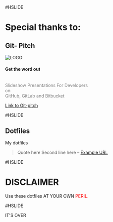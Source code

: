 #HSLIDE
<!-- .slide: data-autoslide="10000" -->

# Special thanks to:

## Git- Pitch
![LOGO](https://d1z75bzl1vljy2.cloudfront.net/img/gp-logo.png)

#### Get the word out
<br>
<span style="color:gray">Slideshow Presentations For Developers</span>
<br>
<span style="color:gray">on</span>
<br>
<span style="color:gray">GitHub, GitLab and Bitbucket</span>

[Link to Git-pitch](https://gitpitch.com)

#HSLIDE

Dotfiles
-------------

My dotfiles

> Quote here
> Second line here
> – [Example URL](http://www.google.com/)

#HSLIDE

# DISCLAIMER

Use these dotfiles AT YOUR OWN <span style="color:red">PERIL.</span>

#HSLIDE

IT'S OVER
